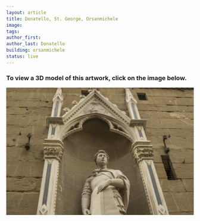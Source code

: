 ```yaml
---
layout: article
title: Donatello, St. George, Orsanmichele
image: 
tags:
author_first:
author_last: Donatello
building: orsanmichele
status: live
---
```

<h3>To view a 3D model of this artwork, click on the image below.</h3>
 <a href="https://sketchfab.com/3d-models/donatello-st-george-v2-766bbdc33b434d5c87c99dfc75d76a3c">
 <img src="/assets/images/georgeorsanmichele.png" alt="St. George" />



